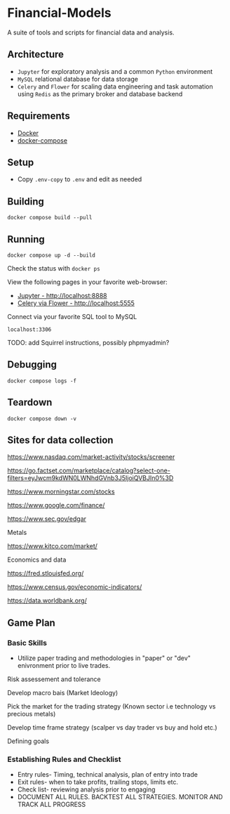 # Financial-Models

A suite of tools and scripts for financial data and analysis.

## Architecture

* `Jupyter` for exploratory analysis and a common `Python` environment
* `MySQL` relational database for data storage
* `Celery` and `Flower` for scaling data engineering and task automation using
`Redis` as the primary broker and database backend

## Requirements

* [Docker](https://www.docker.com/)
* [docker-compose](https://docs.docker.com/compose/)

## Setup

* Copy `.env-copy` to `.env` and edit as needed

## Building

```shell
docker compose build --pull
```

## Running

```shell
docker compose up -d --build
```

Check the status with `docker ps`

View the following pages in your favorite web-browser:

* [Jupyter - http://localhost:8888](http://localhost:8888)
* [Celery via Flower - http://localhost:5555](http://localhost:5555)

Connect via your favorite SQL tool to MySQL

```shell
localhost:3306
```

TODO: add Squirrel instructions, possibly phpmyadmin?

## Debugging

```shell
docker compose logs -f
```

## Teardown

```shell
docker compose down -v
```

## Sites for data collection

https://www.nasdaq.com/market-activity/stocks/screener

https://go.factset.com/marketplace/catalog?select-one-filters=eyJwcm9kdWN0LWNhdGVnb3J5IjoiQVBJIn0%3D

https://www.morningstar.com/stocks

https://www.google.com/finance/

https://www.sec.gov/edgar

Metals

https://www.kitco.com/market/

Economics and data

https://fred.stlouisfed.org/

https://www.census.gov/economic-indicators/

https://data.worldbank.org/

## Game Plan

### Basic Skills

* Utilize paper trading and methodologies in "paper" or "dev" enivronment prior to live trades.
  
Risk assessement and tolerance

Develop macro bais (Market Ideology)

Pick the market for the trading strategy (Known sector i.e technology vs precious metals)

Develop time frame strategy (scalper vs day trader vs buy and hold etc.)

Defining goals

### Establishing Rules and Checklist

* Entry rules- Timing, technical analysis, plan of entry into trade
* Exit rules- when to take profits, trailing stops, limits etc.
* Check list- reviewing analysis prior to engaging
* DOCUMENT ALL RULES. BACKTEST ALL STRATEGIES.  MONITOR AND TRACK ALL PROGRESS

